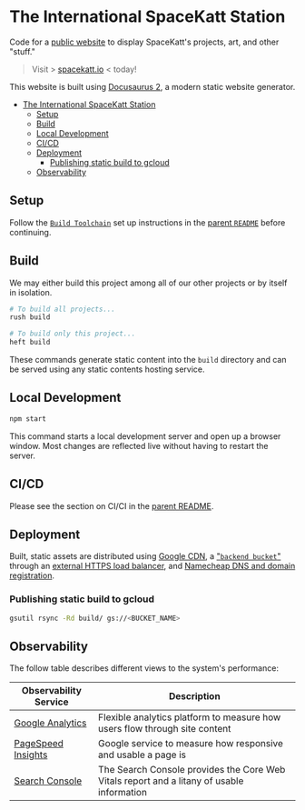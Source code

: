 # The International SpaceKatt Station

Code for a [public website](https://spacekatt.io) to display SpaceKatt's projects, art, and other "stuff."

> Visit > [spacekatt.io](https://spacekatt.io) < today!

This website is built using [Docusaurus 2](https://v2.docusaurus.io/), a modern static website generator.

- [The International SpaceKatt Station](#the-international-spacekatt-station)
  - [Setup](#setup)
  - [Build](#build)
  - [Local Development](#local-development)
  - [CI/CD](#cicd)
  - [Deployment](#deployment)
    - [Publishing static build to gcloud](#publishing-static-build-to-gcloud)
  - [Observability](#observability)

## Setup

Follow the [`Build Toolchain`](https://github.com/SpaceKatt/spacekatt-io#build-toolchain) set up instructions in the [parent `README`](../README.md) before continuing.

## Build

We may either build this project among all of our other projects or by itself in isolation.

```bash
# To build all projects...
rush build
```

```bash
# To build only this project...
heft build
```

These commands generate static content into the `build` directory and can be served using any static contents hosting service.

## Local Development

```bash
npm start
```

This command starts a local development server and open up a browser window. Most changes are reflected live without having to restart the server.

## CI/CD

Please see the section on CI/CI in the [parent README](../README.md#CI/CD).

## Deployment

Built, static assets are distributed using [Google CDN](https://cloud.google.com/cdn), a ["`backend bucket`"](https://cloud.google.com/cdn/docs/setting-up-cdn-with-bucket#gcloud-or-gsutil) through an [external HTTPS load balancer](https://cloud.google.com/iap/docs/load-balancer-howto), and [Namecheap DNS and domain registration](https://www.namecheap.com/domains/).

### Publishing static build to gcloud

```bash
gsutil rsync -Rd build/ gs://<BUCKET_NAME>
```

## Observability

The follow table describes different views to the system's performance:

| Observability Service                                                         | Description                                                                               |
| ----------------------------------------------------------------------------- | ----------------------------------------------------------------------------------------- |
| [Google Analytics](https://analytics.google.com/)                             | Flexible analytics platform to measure how users flow through site content                |
| [PageSpeed Insights](https://developers.google.com/speed/pagespeed/insights/) | Google service to measure how responsive and usable a page is                             |
| [Search Console](https://support.google.com/webmasters/answer/9205520)        | The Search Console provides the Core Web Vitals report and a litany of usable information |
